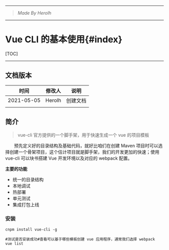 ----------------------------------------------
> *Made By Herolh*
----------------------------------------------

#  Vue CLI 的基本使用{#index}

[TOC]











--------------------------------------------

## 文档版本

|    时间    | 修改人 | 说明     |
| :--------: | :----: | -------- |
| 2021-05-05 | Herolh | 创建文档 |
|            |        |          |



## 简介

> vue-cli 官方提供的一个脚手架，用于快速生成一个 vue 的项目模板

&emsp;&emsp;预先定义好的目录结构及基础代码，就好比咱们在创建 Maven 项目时可以选择创建一个骨架项目，这个估计项目就是脚手架，我们的开发更加的快速；使用 vue-cli 可以块书搭建 Vue 开发环境以及对应的 webpack 配置。

**主要的功能**

- 统一的目录结构
- 本地调试
- 热部署
- 单元测试
- 集成打包上线



### 安装

```shell
cnpm install vue-cli -g

#测试是否安装成功#查看可以基于哪些模板创建 vue 应用程序，通常我们选择 webpack
vue list
```

